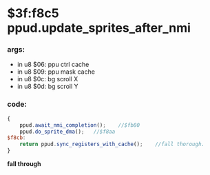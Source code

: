 ﻿


# $3f:f8c5 ppud.update_sprites_after_nmi

### args:
-	in u8 $06: ppu ctrl cache
-	in u8 $09: ppu mask cache
-	in u8 $0c: bg scroll X
-	in u8 $0d: bg scroll Y

### code:
```js
{
	ppud.await_nmi_completion();	//$fb80
	ppud.do_sprite_dma();	//$f8aa
$f8cb:
	return ppud.sync_registers_with_cache();	//fall thorough.
}
```

**fall through**




